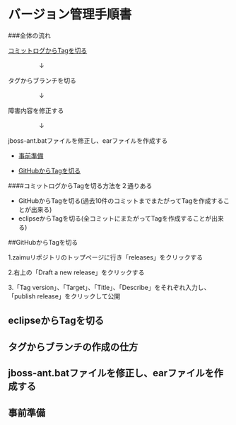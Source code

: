 # バージョン管理手順書

###全体の流れ

[コミットログからTagを切る](versionControlManual.md#GitHubからTagを切る)

　　　　　↓

タグからブランチを切る

　　　　　↓

障害内容を修正する

　　　　　↓

jboss-ant.batファイルを修正し、earファイルを作成する
- [事前準備](versionControlManual.md#事前準備)



- [GitHubからTagを切る](versionControlManual.md#GitHubからTagを切る)

####コミットログからTagを切る方法を２通りある
- GitHubからTagを切る(過去10件のコミットまでまたがってTagを作成することが出来る)
- eclipseからTagを切る(全コミットにまたがってTagを作成することが出来る)

##GitHubからTagを切る

1.zaimuリポジトリのトップページに行き「releases」をクリックする

2.右上の「Draft a new release」をクリックする

3.「Tag version」、「Target」、「Title」、「Describe」をそれぞれ入力し、「publish release」をクリックして公開 

## eclipseからTagを切る

## タグからブランチの作成の仕方

## jboss-ant.batファイルを修正し、earファイルを作成する

## 事前準備
